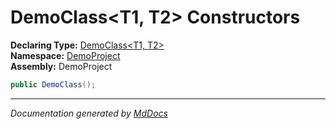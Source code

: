 ﻿<!--  
  <auto-generated>   
    The contents of this file were generated by a tool.  
    Changes to this file may be list if the file is regenerated  
  </auto-generated>   
-->

# DemoClass\<T1, T2\> Constructors

**Declaring Type:** [DemoClass\<T1, T2\>](../index.md)  
**Namespace:** [DemoProject](../../index.md)  
**Assembly:** DemoProject

```csharp
public DemoClass();
```
___

*Documentation generated by [MdDocs](https://github.com/ap0llo/mddocs)*
